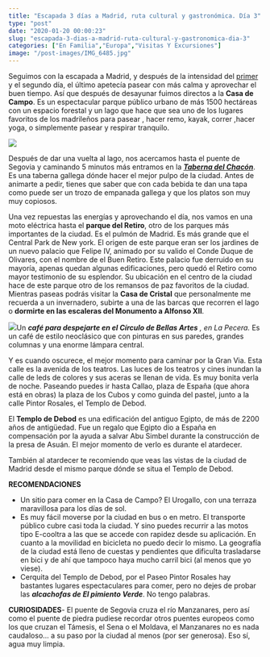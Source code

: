 ```yaml
---
title: "Escapada 3 días a Madrid, ruta cultural y gastronómica. Día 3"
type: "post"
date: "2020-01-20 00:00:23"
slug: "escapada-3-dias-a-madrid-ruta-cultural-y-gastronomica-dia-3"
categories: ["En Familia","Europa","Visitas Y Excursiones"]
image: "/post-images/IMG_6485.jpg"
---
```


Seguimos con la escapada a Madrid, y después de la intensidad del [primer](http://www.missviajes.com/escapada-3-dias-a-madrid-ruta-cultural-y-gastronomica-dia-1/) y el segundo día, el último apetecía pasear con más calma y aprovechar el buen tiempo. Así que después de desayunar fuimos directos a la **Casa de Campo**. Es un espectacular parque público urbano de más 1500 hectáreas con un espacio forestal y un lago que hace que sea uno de los lugares favoritos de los madrileños para pasear , hacer remo, kayak, correr ,hacer yoga, o simplemente pasear y respirar tranquilo.  
  
![](/post-images/IMG_6485.jpg)  
  
Después de dar una vuelta al lago, nos acercamos hasta el puente de Segovia y caminando 5 minutos más entramos en la [***Taberna del Chacón***](https://www.tripadvisor.es/Restaurant_Review-g187514-d4060317-Reviews-El_Chacon-Madrid.html). Es una taberna gallega dónde hacer el mejor pulpo de la ciudad. Antes de animarte a pedir, tienes que saber que con cada bebida te dan una tapa como puede ser un trozo de empanada gallega y que los platos son muy muy copiosos.  
  
Una vez repuestas las energías y aprovechando el día, nos vamos en una moto eléctrica hasta el **parque del Retiro**, otro de los parques más importantes de la ciudad. Es el pulmón de Madrid. Es más grande que el Central Park de New york. El origen de este parque eran ser los jardines de un nuevo palacio que Felipe IV, animado por su valido el Conde Duque de Olivares, con el nombre de el Buen Retiro. Este palacio fue derruido en su mayoría, apenas quedan algunas edificaciones, pero quedó el Retiro como mayor testimonio de su esplendor. Su ubicación en el centro de la ciudad hace de este parque otro de los remansos de paz favoritos de la ciudad. Mientras paseas podrás visitar la **Casa de Cristal** que personalmente me recuerda a un invernadero, subirte a una de las barcas que recorren el lago o **dormirte en las escaleras del Monumento a Alfonso XII**.  
  
![](/post-images/IMG_6487-225x300.jpg)Un ***café para despejarte en el Círculo de Bellas Artes** , en La Pecera.* Es un café de estilo neoclásico que con pinturas en sus paredes, grandes columnas y una enorme lámpara central.  
  
Y es cuando oscurece, el mejor momento para caminar por la Gran Via. Esta calle es la avenida de los teatros. Las luces de los teatros y cines inundan la calle de leds de colores y sus aceras se llenan de vida. Es muy bonita verla de noche. Paseando puedes ir hasta Callao, plaza de España (que ahora está en obras) la plaza de los Cubos y como guinda del pastel, junto a la calle Pintor Rosales, el Templo de Debod.  
  
El **Templo de Debod** es una edificación del antiguo Egipto, de más de 2200 años de antigüedad. Fue un regalo que Egipto dio a España en compensación por la ayuda a salvar Abu Simbel durante la construcción de la presa de Asuán. El mejor momento de verlo es durante el atardecer.  
  
También al atardecer te recomiendo que veas las vistas de la ciudad de Madrid desde el mismo parque dónde se situa el Templo de Debod.  
  
**RECOMENDACIONES**

- Un sitio para comer en la Casa de Campo? El Urogallo, con una terraza maravillosa para los días de sol.
- Es muy fácil moverse por la ciudad en bus o en metro. El transporte público cubre casi toda la ciudad. Y sino puedes recurrir a las motos tipo E-cooltra a las que se accede con rapidez desde su aplicación. En cuanto a la movilidad en bicicleta no puedo decir lo mismo. La geografía de la ciudad está lleno de cuestas y pendientes que dificulta trasladarse en bici y de ahí que tampoco haya mucho carril bici (al menos que yo viese).
- Cerquita del Templo de Debod, por el Paseo Pintor Rosales hay bastantes lugares espectaculares para comer, pero no dejes de probar las ***alcachofas de El pimiento Verde***. No tengo palabras.

**CURIOSIDADES**- El puente de Segovia cruza el río Manzanares, pero así como el puente de piedra pudiese recordar otros puentes europeos como los que cruzan el Támesis, el Sena o el Moldava, el Manzanares no es nada caudaloso... a su paso por la ciudad al menos (por ser generosa). Eso sí, agua muy limpia.